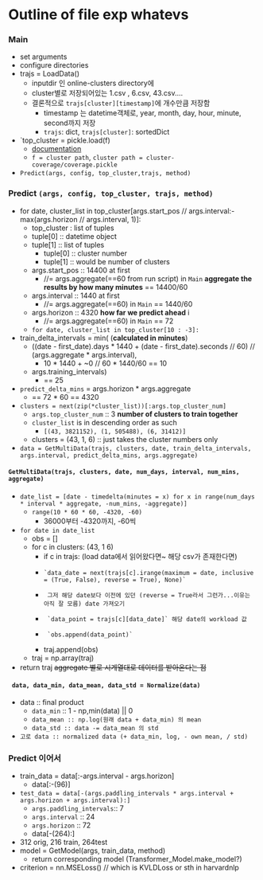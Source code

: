 # Outline of file exp whatevs

### Main
* set arguments
* configure directories
* trajs = LoadData()
  * inputdir 인 online-clusters directory에
  * cluster별로 저장되어있는 1.csv , 6.csv, 43.csv....
  * 결론적으로 `trajs[cluster][timestamp]`에 개수만큼 저장함
    * timestamp 는 datetime객체로, year, month, day, hour, minute, second까지 저장
    * `trajs`: dict, `trajs[cluster]`: sortedDict
* `top_cluster = pickle.load(f)
  * [documentation](https://docs.python.org/3/library/pickle.html)
  * `f = cluster path`, `cluster path = cluster-coverage/coverage.pickle`
* `Predict(args, config, top_cluster,trajs, method)`

### Predict `(args, config, top_cluster, trajs, method)`
* for date, cluster_list in top_cluster[args.start_pos // args.interval:- max(args.horizon // args.interval, 1)]:
  * top_cluster : list of tuples
  * tuple[0] :: datetime object
  * tuple[1] :: list of tuples
    * tuple[0] :: cluster number
    * tuple[1] :: would be number of clusters
  * args.start_pos :: 14400 at first
    * //= args.aggregate(==60 from run script) in `Main` **aggregate the results by how many minutes** == 14400/60
  * args.interval :: 1440 at first
    * //= args.aggregate(==60) in `Main` == 1440/60
  * args.horizon :: 4320  **how far we predict ahead** i
    * //= args.aggregate(==60) in `Main` == 72
  * `for date, cluster_list in top_cluster[10 : -3]:`
* train_delta_intervals = min(  (**calculated in minutes**)
  * ((date - first_date).days * 1440 + (date - first_date).seconds // 60) // (args.aggregate * args.interval), 
    * 10 * 1440 + ~0 // 60 * 1440/60  == 10
  * args.training_intervals) 
    * == 25
* `predict_delta_mins` = args.horizon * args.aggregate
  * == 72 * 60 == 4320
* ``` clusters = next(zip(*cluster_list))[:args.top_cluster_num] ```
    * `args.top_cluster_num` :: 3 **number of clusters to train together**
    * `cluster_list` is in descending order as such
      * `[(43, 3821152), (1, 505488), (6, 31412)]`
    * clusters = (43, 1, 6) :: just takes the cluster numbers only
* `data = GetMultiData(trajs, clusters, date, train_delta_intervals, args.interval, predict_delta_mins, args.aggregate)`

#### `GetMultiData(trajs, clusters, date, num_days, interval, num_mins, aggregate)`
* `date_list = [date - timedelta(minutes = x) for x in range(num_days * interval * aggregate, -num_mins, -aggregate)]`
  * `range(10 * 60 * 60, -4320, -60)`
    * 36000부터 -4320까지, -60씩
* `for date in date_list`
  * obs = []
  * for c in clusters: (43, 1 6)
    * if c in trajs: (load data에서 읽어왔다면~ 해당 csv가 존재한다면)
    *     `data_date = next(trajs[c].irange(maximum = date, inclusive = (True, False), reverse = True), None)`
    *      그저 해당 date보다 이전에 있던 (reverse = True라서 그런가...이유는 아직 잘 모름) date 가져오기
    *      `data_point = trajs[c][data_date]` 해당 date의 workload 값 
    *      `obs.append(data_point)`
    * traj.append(obs)
  * traj = np.array(traj)
* return traj ~~aggregate 별로 시계열대로 데이터를 받아온다는 점~~

#### ` data, data_min, data_mean, data_std = Normalize(data)`
* data :: final product
  * `data_min` :: 1 - np,min(data) || 0
  * `data_mean :: np.log(원래 data + data_min) 의 mean`
  * `data_std :: data -= data_mean 의 std`
* `고로 data :: normalized data (+ data_min, log, - own mean, / std)`

### Predict 이어서
* train_data = data[:-args.interval - args.horizon]
  * data[:-(96)]
* `test_data = data[-(args.paddling_intervals * args.interval + args.horizon + args.interval):]`
  * `args.paddling_intervals`:: 7
  * `args.interval` :: 24
  * `args.horizon` :: 72
  * data[-(264):] 
* 312 orig, 216 train, 264test
* model = GetModel(args, train_data, method)
  * return corresponding model (Transformer_Model.make_model?)
* criterion = nn.MSELoss() // which is KVLDLoss or sth in harvardnlp

